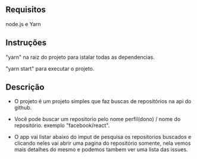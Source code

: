 ## Requisitos

node.js e Yarn

## Instruções

"yarn" na raiz do projeto para istalar todas as dependencias.

"yarn start" para executar o projeto.

## Descrição

- O projeto é um projeto simples que faz buscas de repositórios na api do github.

- Você pode buscar um repositorio pelo nome perfil(dono) / nome do repositório. exemplo "facebook/react".

- O app vai listar abaixo do imput de pesquisa os repositorios buscados e clicando neles vai abrir uma pagina do repositório somente, nela vemos mais detalhes do mesmo e podemos tambem ver uma lista das issues.
